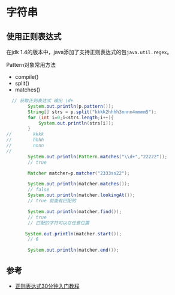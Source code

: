 # 字符串

## 使用正则表达式

在jdk 1.4的版本中，java添加了支持正则表达式的包`java.util.regex`。

Pattern对象常用方法

* compile\(\)
* split\(\)
* matches\(\)

```java
  // 获取正则表达式 输出 \d+
        System.out.println(p.pattern());
        String[] strs = p.split("kkkk2hhhh3nnnn4mmmm5");
        for (int i=0;i<strs.length;i++){
            System.out.println(strs[i]);
        }
//        kkkk
//        hhhh
//        nnnn
//
        System.out.println(Pattern.matches("\\d+","22222"));
        // true

        Matcher matcher=p.matcher("2333ss22");

        System.out.println(matcher.matches());
        // false
        System.out.println(matcher.lookingAt());
        // true 前面有匹配的

        System.out.println(matcher.find());
        // true
        // 匹配的字符可以在任意位置

       System.out.println(matcher.start());
        // 6

        System.out.println(matcher.end());
```

## 参考

* [正则表达式30分钟入门教程](http://deerchao.net/tutorials/regex/regex.htm)

